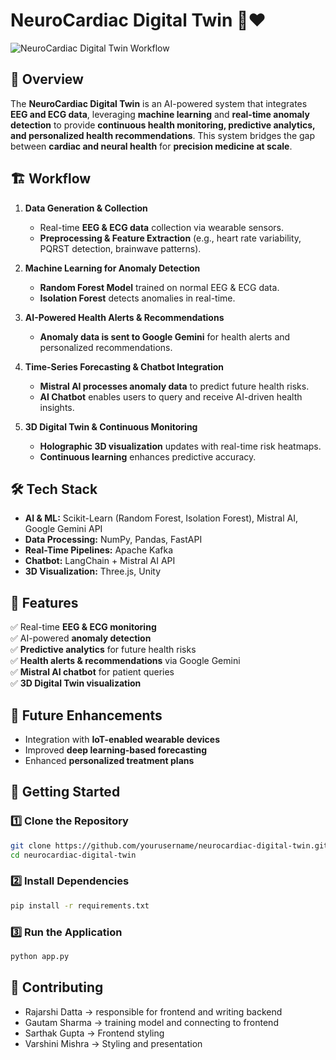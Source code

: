 # NeuroCardiac Digital Twin 🧠❤️

![NeuroCardiac Digital Twin Workflow](workflow-diagram.png)

## 🚀 Overview
The **NeuroCardiac Digital Twin** is an AI-powered system that integrates **EEG and ECG data**, leveraging **machine learning** and **real-time anomaly detection** to provide **continuous health monitoring, predictive analytics, and personalized health recommendations**. This system bridges the gap between **cardiac and neural health** for **precision medicine at scale**.

## 🏗️ Workflow
1. **Data Generation & Collection**
   - Real-time **EEG & ECG data** collection via wearable sensors.
   - **Preprocessing & Feature Extraction** (e.g., heart rate variability, PQRST detection, brainwave patterns).

2. **Machine Learning for Anomaly Detection**
   - **Random Forest Model** trained on normal EEG & ECG data.
   - **Isolation Forest** detects anomalies in real-time.

3. **AI-Powered Health Alerts & Recommendations**
   - **Anomaly data is sent to Google Gemini** for health alerts and personalized recommendations.

4. **Time-Series Forecasting & Chatbot Integration**
   - **Mistral AI processes anomaly data** to predict future health risks.
   - **AI Chatbot** enables users to query and receive AI-driven health insights.

5. **3D Digital Twin & Continuous Monitoring**
   - **Holographic 3D visualization** updates with real-time risk heatmaps.
   - **Continuous learning** enhances predictive accuracy.

## 🛠️ Tech Stack
- **AI & ML:** Scikit-Learn (Random Forest, Isolation Forest), Mistral AI, Google Gemini API
- **Data Processing:** NumPy, Pandas, FastAPI
- **Real-Time Pipelines:** Apache Kafka
- **Chatbot:** LangChain + Mistral AI API
- **3D Visualization:** Three.js, Unity

## 📌 Features
✅ Real-time **EEG & ECG monitoring**  
✅ AI-powered **anomaly detection**  
✅ **Predictive analytics** for future health risks  
✅ **Health alerts & recommendations** via Google Gemini  
✅ **Mistral AI chatbot** for patient queries  
✅ **3D Digital Twin visualization**  

## 🎯 Future Enhancements
- Integration with **IoT-enabled wearable devices**
- Improved **deep learning-based forecasting**
- Enhanced **personalized treatment plans**

## 🏁 Getting Started
### 1️⃣ Clone the Repository
```bash
git clone https://github.com/yourusername/neurocardiac-digital-twin.git
cd neurocardiac-digital-twin
```

### 2️⃣ Install Dependencies
```bash
pip install -r requirements.txt
```

### 3️⃣ Run the Application
```bash
python app.py
```

## 🤝 Contributing
- Rajarshi Datta -> responsible for frontend and writing backend
- Gautam Sharma -> training model and connecting to frontend
- Sarthak Gupta -> Frontend styling
- Varshini Mishra -> Styling and presentation



